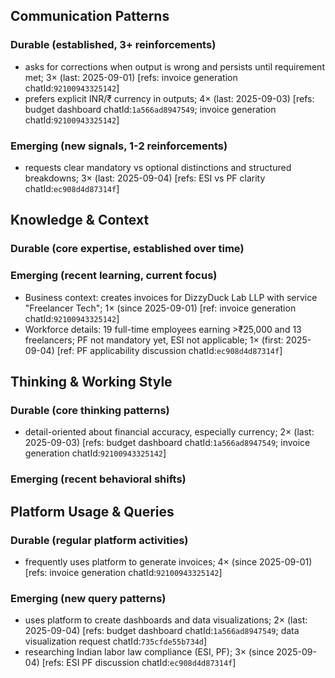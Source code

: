 ## Communication Patterns
### Durable (established, 3+ reinforcements)
- asks for corrections when output is wrong and persists until requirement met; 3× (last: 2025-09-01) [refs: invoice generation chatId:`92100943325142`]
- prefers explicit INR/₹ currency in outputs; 4× (last: 2025-09-03) [refs: budget dashboard chatId:`1a566ad8947549`; invoice generation chatId:`92100943325142`]

### Emerging (new signals, 1-2 reinforcements)
- requests clear mandatory vs optional distinctions and structured breakdowns; 3× (last: 2025-09-04) [refs: ESI vs PF clarity chatId:`ec908d4d87314f`]

## Knowledge & Context
### Durable (core expertise, established over time)

### Emerging (recent learning, current focus)
- Business context: creates invoices for DizzyDuck Lab LLP with service "Freelancer Tech"; 1× (since 2025-09-01) [ref: invoice generation chatId:`92100943325142`]
- Workforce details: 19 full-time employees earning >₹25,000 and 13 freelancers; PF not mandatory yet, ESI not applicable; 1× (first: 2025-09-04) [ref: PF applicability discussion chatId:`ec908d4d87314f`]

## Thinking & Working Style
### Durable (core thinking patterns)
- detail-oriented about financial accuracy, especially currency; 2× (last: 2025-09-03) [refs: budget dashboard chatId:`1a566ad8947549`; invoice generation chatId:`92100943325142`]

### Emerging (recent behavioral shifts)

## Platform Usage & Queries
### Durable (regular platform activities)
- frequently uses platform to generate invoices; 4× (since 2025-09-01) [refs: invoice generation chatId:`92100943325142`]

### Emerging (new query patterns)
- uses platform to create dashboards and data visualizations; 2× (last: 2025-09-04) [refs: budget dashboard chatId:`1a566ad8947549`; data visualization request chatId:`735cfde55b734d`]
- researching Indian labor law compliance (ESI, PF); 3× (since 2025-09-04) [refs: ESI PF discussion chatId:`ec908d4d87314f`]